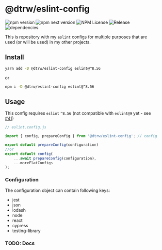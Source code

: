 # @dtrw/eslint-config

<!-- support table - import no support for eslint@9 - https://github.com/import-js/eslint-plugin-import/issues/2948 -->

![npm version](https://img.shields.io/npm/v/@dtrw/eslint-config/latest)
![npm next version](https://img.shields.io/npm/v/@dtrw/eslint-config/next)
![NPM License](https://img.shields.io/npm/l/@dtrw/eslint-config)
![Release](https://img.shields.io/github/actions/workflow/status/burtek/eslint-config/release.yml?label=publish%20release)
![dependencies](https://img.shields.io/librariesio/release/npm/@dtrw/eslint-config)


This is repository with my `eslint` configs for multiple purposes that are used (or will be used) in my other projects.

## Install

```bash
yarn add -D @dtrw/eslint-config eslint@^8.56
```

or

```bash
npm i -D @dtrw/eslint-config eslint@^8.56
```

## Usage

This config requires `eslint` `^8.56` (not compatible with `eslint@9` yet - see [#41](https://github.com/burtek/eslint-config/pull/41#issuecomment-2103958705))


```js
// eslint.config.js

import { config, prepareConfig } from '@dtrw/eslint-config'; // config re-exported from typescript-eslint

export default prepareConfig(configuration)
//or
export default config(
    ...await prepareConfig(configuration),
    ...moreFlatConfigs
);
```

### Configuration

The configuration object can contain following keys:

- jest
- json
- lodash
- node
- react
- cypress
- testing-library

### TODO: Docs

<!-- Configuration key | schema | plugins in use | description

- `jest` - if present, enables the `jest` config
  + `jest: true` enables it with default params
  + `jest: {...}` allows additional configuration
    - `jest.mode` can be set to `'vitest'` to make the plugin work with `vitest` library



## Available main configs

 name | notes | extends | Rules sources
------|-------|---------|--------------
`eslint-config-base`        | Base config for both JS and TS projects | <ul><li>`@typescript-eslint/eslint-recommended`</li><li>`import/typescript`</li></ul> | <ul><li>`eslint`</li><li>[`typescript-eslint`](https://www.npmjs.com/package/@typescript-eslint/eslint-plugin)</li><li>[`import`](https://www.npmjs.com/package/eslint-plugin-import)</li><li>[`jest`](https://www.npmjs.com/package/eslint-plugin-jest)</li><li>[`jest-formatting`](https://www.npmjs.com/package/eslint-plugin-jest-formatting)</li><li>[`jsonc`](https://www.npmjs.com/package/eslint-plugin-jsonc)</li><li>[`promise`](https://www.npmjs.com/package/eslint-plugin-promise)</li></ul>
`eslint-config-react`       | Config for `reactJS` and `react-native` projects | <ul><li>`react-hooks/recommended`</li><li>`@dtrw/eslint-config/eslint-config-base`</li></ul> | <ul><li>All from `@dtrw/eslint-config/eslint-config-base`</li><li>[`react`](https://www.npmjs.com/package/eslint-plugin-react)</li><li>[`react-hooks`](https://www.npmjs.com/package/eslint-plugin-react-hooks)</li></ul>
`eslint-config-react-a11y`  | Config for `reactJS` projects with additional `a11y` setup | <ul><li>`jsx-a11y/recommended`</li><li>`@dtrw/eslint-config/eslint-config-react`</li></ul> | <ul><li>All from `@dtrw/eslint-config/eslint-config-react`</li><li>[`jsx-a11y`](https://www.npmjs.com/package/eslint-plugin-jsx-a11y)</li></ul>
`eslint-config-next`       | Config for `next.js` projects | <ul><li>`@next/next/recommended`</li><li>`@dtrw/eslint-config/eslint-config-react`</li></ul> | <ul><li>All from `@dtrw/eslint-config/eslint-config-react`</li><li>[`@next/next`](https://www.npmjs.com/package/@next/eslint-plugin-next)</li></ul>
`eslint-config-next-a11y`  | Config for `next.js` projects with additional `a11y` setup | <ul><li>`@next/next/recommended`</li><li>`@dtrw/eslint-config/eslint-config-react-a11y`</li></ul> | <ul><li>All from `@dtrw/eslint-config/eslint-config-react-a11y`</li><li>[`@next/next`](https://www.npmjs.com/package/@next/eslint-plugin-next)</li></ul>
`eslint-config-node`        | Config for `nodeJS` projects | <ul><li>`n/recommended`</li><li>`security-node/recommended`</li><li>`@dtrw/eslint-config/eslint-config-base`</li></ul> | <ul><li>All from `@dtrw/eslint-config/eslint-config-base`</li><li>[`n`](https://www.npmjs.com/package/eslint-plugin-n)</li><li>[`security-node`](https://www.npmjs.com/package/eslint-plugin-security-node)</li></ul>

### Addon configs
Those configs don't extend any of the above main configs

 name | notes | extends | Rules sources
------|-------|---------|--------------
`eslint-config-lodash`      | Config for projects making use of `lodash` library | _none_ | <ul><li>[`lodash`](https://www.npmjs.com/package/eslint-plugin-lodash)</li></ul> -->
